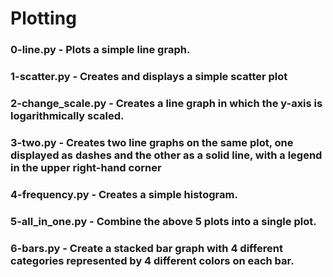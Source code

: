 # Plotting

### 0-line.py - Plots a simple line graph.

### 1-scatter.py - Creates and displays a simple scatter plot

### 2-change_scale.py - Creates a line graph in which the y-axis is logarithmically scaled.

### 3-two.py - Creates two line graphs on the same plot, one displayed as dashes and the other as a solid line, with a legend in the upper right-hand corner

### 4-frequency.py - Creates a simple histogram.

### 5-all_in_one.py - Combine the above 5 plots into a single plot.

### 6-bars.py - Create a stacked bar graph with 4 different categories represented by 4 different colors on each bar.
